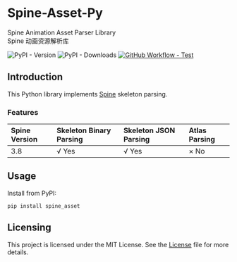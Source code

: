 Spine-Asset-Py
==========
Spine Animation Asset Parser Library  
Spine 动画资源解析库

![PyPI - Version](https://img.shields.io/pypi/v/spine-asset?label=PyPI%20version)
![PyPI - Downloads](https://img.shields.io/pypi/dm/spine-asset?label=PyPI%20downloads)
[![GitHub Workflow - Test](https://img.shields.io/github/actions/workflow/status/isHarryh/Spine-Asset-Py/test.yml?label=Test)](https://github.com/isHarryh/Spine-Asset-Py/actions/workflows/test.yml)

## Introduction

This Python library implements [Spine](https://esotericsoftware.com) skeleton parsing.

### Features

| Spine Version | Skeleton Binary Parsing | Skeleton JSON Parsing | Atlas Parsing |
| :------------ | :---------------------- | :-------------------- | :------------ |
| 3.8           | √ Yes                   | √ Yes                 | × No          |

## Usage

Install from PyPI:

```shell
pip install spine_asset
```

## Licensing

This project is licensed under the MIT License. See the [License](https://github.com/isHarryh/Spine-Asset-Py/blob/main/LICENSE) file for more details.
